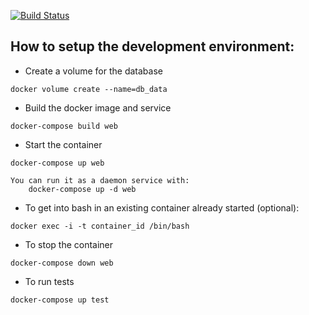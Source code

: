 [![Build Status](https://travis-ci.org/gomezvillegasdaniel/ecommerce-api.svg?branch=dev)](https://travis-ci.org/gomezvillegasdaniel/ecommerce-api)

## How to setup the development environment:

- Create a volume for the database
```
docker volume create --name=db_data
```

- Build the docker image and service
```
docker-compose build web
```

- Start the container
```
docker-compose up web

You can run it as a daemon service with:
    docker-compose up -d web
```

- To get into bash in an existing container already started (optional):
```
docker exec -i -t container_id /bin/bash
```

- To stop the container
```
docker-compose down web
```

- To run tests
```
docker-compose up test
```